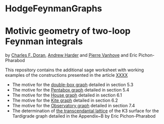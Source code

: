 # HodgeFeynmanGraphs
Motivic geometry of two-loop Feynman integrals
==============================================
by [Charles F. Doran](https://www.charlesdoran.net), [Andrew Harder](https://math.cas.lehigh.edu/andrew-harder) and [Pierre Vanhove](https://pierrevanhove.github.io) and Eric Pichon-Pharabod

This repository contains the additional sage worksheet with working examples of the constructions presented in the article [XXXX]() 

* The motive for the [double-box graph](https://nbviewer.org/github/pierrevanhove/PicardFuchs/blob/main/Double-Box.ipynb) detailed in section 5.3
* The motive for the [Pentabox graph](https://nbviewer.org/github/pierrevanhove/PicardFuchs/blob/main/Pentabox.ipynb) detailed in section 5.4
* The motive for the [House graph](https://nbviewer.org/github/pierrevanhove/PicardFuchs/blob/main/House.ipynb) detailed in section 6.1
* The motive for the [Kite graph](https://nbviewer.org/github/pierrevanhove/PicardFuchs/blob/main/Kite.ipynb) detailed in section 6.2
* The motive for the [Observatory graph](https://nbviewer.org/github/pierrevanhove/PicardFuchs/blob/main/Observatory.ipynb) detailed in section 7.4
* The determination of [the transcendantal lattice](https://nbviewer.org/github/pierrevanhove/PicardFuchs/blob/main/Tardigrade_full_ip_decomp.ipynb) of the K3 surface for the Tardigrade graph detailed in the Appendix~B by Eric Pichon-Pharabod

